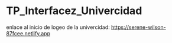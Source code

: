 # TP_Interfacez_Univercidad

enlace al inicio de logeo de la univercidad: https://serene-wilson-87fcee.netlify.app
